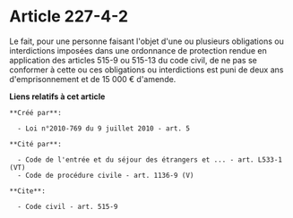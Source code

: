 # Article 227-4-2

Le fait, pour une personne faisant l'objet d'une ou plusieurs obligations ou interdictions imposées dans une ordonnance de
protection rendue en application des articles 515-9 ou 515-13 du code civil, de ne pas se conformer à cette ou ces
obligations ou interdictions est puni de deux ans d'emprisonnement et de 15 000 € d'amende.

**Liens relatifs à cet article**

	**Créé par**:

	  - Loi n°2010-769 du 9 juillet 2010 - art. 5

	**Cité par**:

	  - Code de l'entrée et du séjour des étrangers et ... - art. L533-1 (VT)
	  - Code de procédure civile - art. 1136-9 (V)

	**Cite**:

	  - Code civil - art. 515-9
